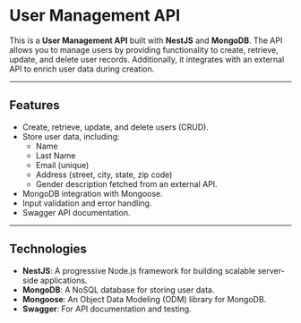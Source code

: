 # User Management API

This is a **User Management API** built with **NestJS** and **MongoDB**. The API allows you to manage users by providing functionality to create, retrieve, update, and delete user records. Additionally, it integrates with an external API to enrich user data during creation.

---

## **Features**

- Create, retrieve, update, and delete users (CRUD).
- Store user data, including:
  - Name
  - Last Name
  - Email (unique)
  - Address (street, city, state, zip code)
  - Gender description fetched from an external API.
- MongoDB integration with Mongoose.
- Input validation and error handling.
- Swagger API documentation.

---

## **Technologies**

- **NestJS**: A progressive Node.js framework for building scalable server-side applications.
- **MongoDB**: A NoSQL database for storing user data.
- **Mongoose**: An Object Data Modeling (ODM) library for MongoDB.
- **Swagger**: For API documentation and testing.